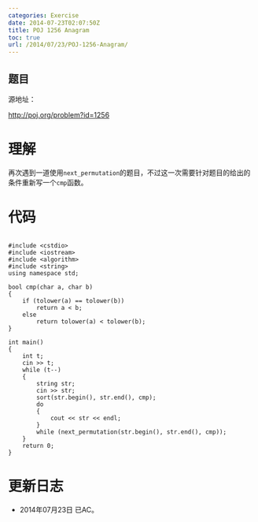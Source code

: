 ```yaml
---
categories: Exercise
date: 2014-07-23T02:07:50Z
title: POJ 1256 Anagram
toc: true
url: /2014/07/23/POJ-1256-Anagram/
---
```


## 题目
源地址：

http://poj.org/problem?id=1256

# 理解
再次遇到一道使用`next_permutation`的题目，不过这一次需要针对题目的给出的条件重新写一个`cmp`函数。

<!--more-->

# 代码

```

#include <cstdio>
#include <iostream>
#include <algorithm>
#include <string>
using namespace std;

bool cmp(char a, char b)
{
    if (tolower(a) == tolower(b))
        return a < b;
    else
        return tolower(a) < tolower(b);
}

int main()
{
    int t;
    cin >> t;
    while (t--)
    {
        string str;
        cin >> str;
        sort(str.begin(), str.end(), cmp);
        do
        {
            cout << str << endl;
        }
        while (next_permutation(str.begin(), str.end(), cmp));
    }
    return 0;
}

```

# 更新日志
- 2014年07月23日 已AC。